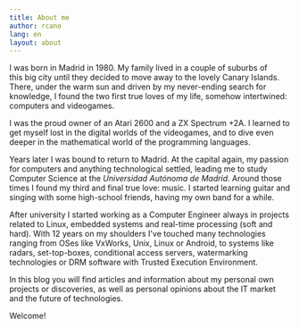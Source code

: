 ```yaml
---
title: About me
author: rcano
lang: en
layout: about
---
```


I was born in Madrid in 1980. My family lived in a couple of suburbs of
this big city until they decided to move away to the lovely Canary Islands.
There, under the warm sun and driven by my never-ending search for knowledge, I
found the two first true loves of my life, somehow intertwined: computers and
videogames.

I was the proud owner of an Atari 2600 and a ZX Spectrum +2A. I
learned to get myself lost in the digital worlds of the videogames, and to dive
even deeper in the mathematical world of the programming languages.

Years later I was bound to return to Madrid. At the capital again, my passion for computers
and anything technological settled, leading me to study Computer Science
at the *Universidad Autónoma de Madrid*. Around those times I found my third
and final true love: music. I started learning guitar and singing with some
high-school friends, having my own band for a while.

After university I started working as a Computer Engineer always in projects related
to Linux, embedded systems and real-time processing (soft and hard). With 12
years on my shoulders I've touched many technologies ranging from OSes like VxWorks,
Unix, Linux or Android, to systems like radars, set-top-boxes, conditional access
servers, watermarking technologies or DRM software with Trusted Execution Environment.

In this blog you will find articles and information about my personal own projects
or discoveries, as well as personal opinions about the IT market and the future
of technologies.

Welcome!
